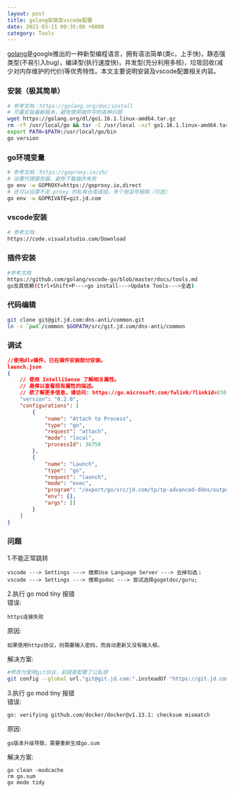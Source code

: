 ```yaml
---
layout: post
title: golang安装及vscode配置
date: 2021-03-11 09:35:00 +0800
category: Tools
---
```

[golang](https://golang.org/)是google推出的一种新型编程语言，拥有语法简单(类c，上手快)，静态强类型(不易引入bug)，编译型(执行速度快)，并发型(充分利用多核)，垃圾回收(减少对内存维护的代价)等优秀特性。本文主要说明安装及vscode配置相关内容。
### 安装（极其简单）
```bash
# 参考文档：https://golang.org/doc/install
# 尽量安装最新版本，避免使用插件中的各种问题
wget https://golang.org/dl/go1.16.1.linux-amd64.tar.gz
rm -rf /usr/local/go && tar -C /usr/local -xzf go1.16.1.linux-amd64.tar.gz
export PATH=$PATH:/usr/local/go/bin
go version
```
### go环境变量
```bash
# 参考文档：https://goproxy.io/zh/
# 设置代理服务器，避免下载插件失败
go env -w GOPROXY=https://goproxy.io,direct
# 还可以设置不走 proxy 的私有仓库或组，多个用逗号相隔（可选）
go env -w GOPRIVATE=git.jd.com
```
### vscode安装
```bash
# 参考文档
https://code.visualstudio.com/Download
```
### 插件安装
```bash
#参考文档
https://github.com/golang/vscode-go/blob/master/docs/tools.md
go及其依赖(Ctrl+Shift+P--->go install--->Update Tools--->全选)
```
### 代码编辑
```bash
git clone git@git.jd.com:dns-anti/common.git
ln -s `pwd`/common $GOPATH/src/git.jd.com/dns-anti/common
```
### 调试
```json
//使用dlv插件，已在插件安装部分安装。
launch.json
{
    // 使用 IntelliSense 了解相关属性。 
    // 悬停以查看现有属性的描述。
    // 欲了解更多信息，请访问: https://go.microsoft.com/fwlink/?linkid=830387
    "version": "0.2.0",
    "configurations": [
        {
            "name": "Attach to Process",
            "type": "go",
            "request": "attach",
            "mode": "local",
            "processId": 36750
        },
        {
            "name": "Launch",
            "type": "go",
            "request": "launch",
            "mode": "exec",
            "program": "/export/go/src/jd.com/tp/tp-advanced-ddos/output/bin/advanced-ddos",
            "env": {},
            "args": []
        }
    ]
}
```
### 问题
1.不能正常跳转
```
vscode ---> Settings ---> 搜索Use Language Server ---> 去掉勾选；
vscode ---> Settings ---> 搜索godoc ---> 尝试选择gogetdoc/guru;
```
2.执行 go mod tiny 报错
<br/>错误:
```
https连接失败
```
原因:
```
如果使用https协议，则需要输入密码，而自动更新又没有输入框。
```
解决方案:
```bash
#修改为使用git协议，前提是配置了公私钥
git config --global url."git@git.jd.com:".insteadOf "https://git.jd.com/"
```
3.执行 go mod tiny 报错
<br/>错误:
```
go: verifying github.com/docker/docker@v1.13.1: checksum mismatch
```
原因:
```
go版本升级导致，需要重新生成go.sum
```
解决方案:
```
go clean -modcache
rm go.sum
go mode tidy
```

